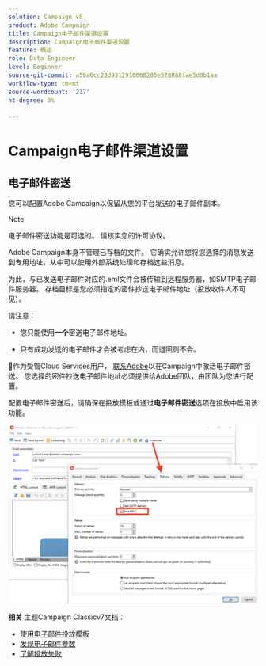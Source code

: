 ```yaml
---
solution: Campaign v8
product: Adobe Campaign
title: Campaign电子邮件渠道设置
description: Campaign电子邮件渠道设置
feature: 概述
role: Data Engineer
level: Beginner
source-git-commit: a50a6cc28d9312910668205e528888fae5d0b1aa
workflow-type: tm+mt
source-wordcount: '237'
ht-degree: 3%

---
```


# Campaign电子邮件渠道设置

## 电子邮件密送

您可以配置Adobe Campaign以保留从您的平台发送的电子邮件副本。

>[!NOTE]
>电子邮件密送功能是可选的。 请核实您的许可协议。

Adobe Campaign本身不管理已存档的文件。 它确实允许您将您选择的消息发送到专用地址，从中可以使用外部系统处理和存档这些消息。

为此，与已发送电子邮件对应的.eml文件会被传输到远程服务器，如SMTP电子邮件服务器。 存档目标是您必须指定的密件抄送电子邮件地址（投放收件人不可见）。

请注意：

* 您只能使用&#x200B;**一个**&#x200B;密送电子邮件地址。

* 只有成功发送的电子邮件才会被考虑在内，而退回则不会。

:speech_balloon:作为受管Cloud Services用户， [联系Adobe](../start/campaign-faq.md#support)以在Campaign中激活电子邮件密送。 您选择的密件抄送电子邮件地址必须提供给Adobe团队，由团队为您进行配置。

配置电子邮件密送后，请确保在投放模板或通过&#x200B;**电子邮件密送**&#x200B;选项在投放中启用该功能。

![](assets/email-bcc.png)


**相关** 主题Campaign Classicv7文档：

* [使用电子邮件投放模板](https://experienceleague.adobe.com/docs/campaign-classic/using/sending-messages/using-delivery-templates/about-templates.html)
* [发现电子邮件参数](https://experienceleague.adobe.com/docs/campaign-classic/using/sending-messages/sending-emails/sending-an-email/email-parameters.html)
* [了解投放失败](https://experienceleague.adobe.com/docs/campaign-classic/using/sending-messages/monitoring-deliveries/understanding-delivery-failures.html)
